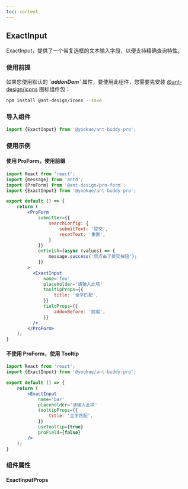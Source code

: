 ```yaml
---
toc: content
---
```


## ExactInput

ExactInput，提供了一个带复选框的文本输入字段，以便支持精确查询特性。

### 使用前提

<Alert type='info'>
  如果您使用默认的 <b><i>`addonDom`</i></b> 属性，要使用此组件，您需要先安装 <a href='https://github.com/ant-design/ant-design-icons' target='_blank'>@ant-design/icons</a> 图标组件包：
</Alert>

```bash
npm install @ant-design/icons --save
```

### 导入组件

```jsx | pure
import {ExactInput} from '@yookue/ant-buddy-pro';
```

### 使用示例

#### 使用 ProForm，使用前缀

```jsx
import React from 'react';
import {message} from 'antd';
import {ProForm} from '@ant-design/pro-form';
import {ExactInput} from '@yookue/ant-buddy-pro';

export default () => {
    return (
        <ProForm
            submitter={{
                searchConfig: {
                    submitText: '提交',
                    resetText: '重置',
                }
            }}
            onFinish={async (values) => {
                message.success('您点击了提交按钮');
            }}
        >
          <ExactInput
              name='foo'
              placeholder='请输入此项'
              tooltipProps={{
                  title: '全字匹配',
              }}
              fieldProps={{
                  addonBefore: '前缀',
              }}
          />
        </ProForm>
    );
}
```

#### 不使用 ProForm，使用 Tooltip

```jsx
import React from 'react';
import {ExactInput} from '@yookue/ant-buddy-pro';

export default () => {
    return (
        <ExactInput
            name='bar'
            placeholder='请输入此项'
            tooltipProps={{
                title: '全字匹配',
            }}
            useTooltip={true}
            proField={false}
        />
    );
}
```

### 组件属性

#### ExactInputProps

<API src="@/form/ExactInput/index.tsx" hideTitle></API>
